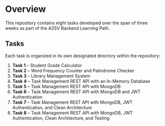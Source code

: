 # Overview

This repository contains eight tasks developed over the span of three weeks as part of the A2SV Backend Learning Path.

## Tasks

Each task is organized in its own designated directory within the repository:

1. **Task 1** – Student Grade Calculator  
2. **Task 2** – Word Frequency Counter and Palindrome Checker  
3. **Task 3** – Library Management System  
4. **Task 4** – Task Management REST API with an In-Memory Database  
5. **Task 5** – Task Management REST API with MongoDB  
6. **Task 6** – Task Management REST API with MongoDB and JWT Authentication  
7. **Task 7** – Task Management REST API with MongoDB, JWT Authentication, and Clean Architecture  
8. **Task 8** – Task Management REST API with MongoDB, JWT Authentication, Clean Architecture, and Testing
